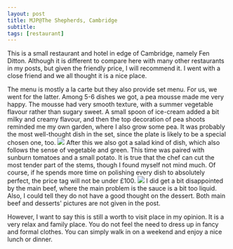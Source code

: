 ```yaml
---
layout: post
title: MJP@The Shepherds, Cambridge
subtitle: 
tags: [restaurant]
---
```


This is a small restaurant and hotel in edge of Cambridge, namely Fen Ditton.
Although it is different to compare here with many other restaurants in my posts, but given the friendly price, I will recommend it.
I went with a close friend and we all thought it is a nice place.

The menu is mostly a la carte but they also provide set menu.
For us, we went for the latter.
Among 5-6 dishes we got, a pea mousse made me very happy.
The mousse had very smooth texture, with a summer vegetable flavour rather than sugary sweet.
A small spoon of ice-cream added a bit milky and creamy flavour, and then the top decoration of pea shoots reminded me my own garden, where I also grow some pea.
It was probably the most well-thought dish in the set, since the plate is likely to be a special chosen one, too.
<img src="{{ 'img/MJP-Shepherds-pea.jpg' | relative_url }}" />
After this we also got a salad kind of dish, which also follows the sense of vegetable and green.
This time was paired with sunburn tomatoes and a small potato.
It is true that the chef can cut the most tender part of the stems, though I found myself not mind much.
Of course, if he spends more time on polishing every dish to absolutely perfect, the price tag will not be under £100.
<img src="{{ 'img/MJP-Shepherds-salad.jpg' | relative_url }}" />
I did get a bit disappointed by the main beef, where the main problem is the sauce is a bit too liquid.
Also, I could tell they do not have a good thought on the dessert.
Both main beef and desserts' pictures are not given in the post.

However, I want to say this is still a worth to visit place in my opinion.
It is a very relax and family place.
You do not feel the need to dress up in fancy and formal clothes.
You can simply walk in on a weekend and enjoy a nice lunch or dinner.
